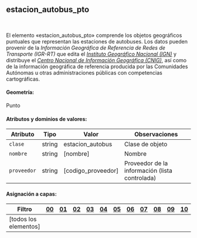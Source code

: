 ## estacion_autobus_pto
<br />

El elemento «estacion_autobus_pto» comprende los objetos geográficos puntuales que representan las estaciones de autobuses. Los datos pueden provenir de la *Información Geográfica de Referencia de Redes de Transporte (IGR-RT)* que edita el [*Instituto Geográfico Nacional (IGN)*](https://www.ign.es) y distribuye el [*Centro Nacional de Información Geográfica (CNIG)*](https://www.cnig.es), así como de la información geográfica de referencia producida por las Comunidades Autónomas u otras administraciones públicas con competencias cartográficas.

#### Geometría:

Punto

#### Atributos y dominios de valores:

|Atributo|Tipo|Valor|Observaciones|
|---|---|---|---|
|`clase`|string|estacion_autobus|Clase de objeto|
|`nombre`|string|[nombre]|Nombre|
|`proveedor`|string|[codigo_proveedor]|Proveedor de la información (lista controlada)|

#### Asignación a capas:

|Filtro|[00](../../niveles/nivel_00)|[01](../../niveles/nivel_01)|[02](../../niveles/nivel_02)|[03](../../niveles/nivel_03)|[04](../../niveles/nivel_04)|[05](../../niveles/nivel_05)|[06](../../niveles/nivel_06)|[07](../../niveles/nivel_07)|[08](../../niveles/nivel_08)|[09](../../niveles/nivel_09)|[10](../../niveles/nivel_10)|[11](../../niveles/nivel_11)|[12](../../niveles/nivel_12)|[13](../../niveles/nivel_13)|[14](../../niveles/nivel_14)|[15](../../niveles/nivel_15)|[16](../../niveles/nivel_16)|[17](../../niveles/nivel_17)|[18](../../niveles/nivel_18)|[19](../../niveles/nivel_19)|[20](../../niveles/nivel_20)|[21](../../niveles/nivel_21)|[22](../../niveles/nivel_22)|
|---|---|---|---|---|---|---|---|---|---|---|---|---|---|---|---|---|---|---|---|---|---|---|---|
|[todos los elementos]| | | | | | | | | | | | | |x|x|x|x|x|x|x|x|x|x|
